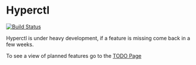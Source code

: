 # Hyperctl

[![Build Status](https://ci.hyperspike.io/api/badges/Hyperspike/hyperctl/status.svg)](https://ci.hyperspike.io/Hyperspike/hyperctl)


Hyperctl is under heavy development, if a feature is missing come back in a few weeks.

To see a view of planned features go to the [TODO Page](TODO.md)

